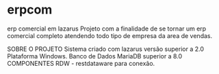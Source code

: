 # erpcom
erp comercial em lazarus
Projeto com a finalidade de se tornar um erp comercial completo atendendo todo tipo de empresa da area de vendas.

SOBRE O PROJETO
Sistema criado com lazarus versão superior a 2.0
Plataforma Windows.
Banco de Dados MariaDB superior a 8.0
COMPONENTES
RDW - restdataware para conexão.
